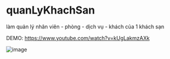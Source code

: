 # quanLyKhachSan

làm quản lý nhân viên - phòng - dịch vụ - khách của 1 khách sạn

DEMO: https://www.youtube.com/watch?v=kUgLakmzAXk

![image](https://user-images.githubusercontent.com/12691828/205428259-868c2afd-13b1-41d5-b22e-5c054be3dc45.png)

